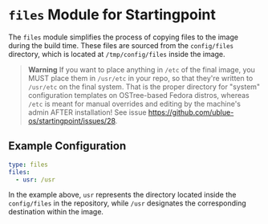 # `files` Module for Startingpoint

The `files` module simplifies the process of copying files to the image during the build time. These files are sourced from the `config/files` directory, which is located at `/tmp/config/files` inside the image.

> **Warning**
> If you want to place anything in `/etc` of the final image, you MUST place them in `/usr/etc` in your repo, so that they're written to `/usr/etc` on the final system. That is the proper directory for "system" configuration templates on OSTree-based Fedora distros, whereas `/etc` is meant for manual overrides and editing by the machine's admin AFTER installation! See issue https://github.com/ublue-os/startingpoint/issues/28.

## Example Configuration

```yaml
type: files
files:
  - usr: /usr
```

In the example above, `usr` represents the directory located inside the `config/files` in the repository, while `/usr` designates the corresponding destination within the image.
